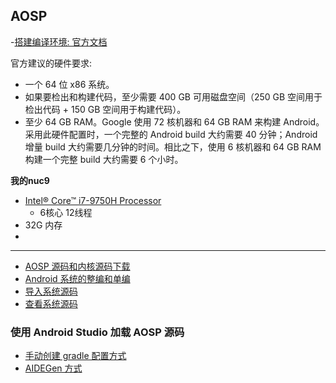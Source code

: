 ## AOSP


-[搭建编译环境: 官方文档](https://source.android.com/docs/setup/initializing?hl=zh-cn)

官方建议的硬件要求:

- 一个 64 位 x86 系统。
- 如果要检出和构建代码，至少需要 400 GB 可用磁盘空间（250 GB 空间用于检出代码 + 150 GB 空间用于构建代码）。
- 至少 64 GB RAM。Google 使用 72 核机器和 64 GB RAM 来构建 Android。采用此硬件配置时，一个完整的 Android build 大约需要 40 分钟；Android 增量 build 大约需要几分钟的时间。相比之下，使用 6 核机器和 64 GB RAM 构建一个完整 build 大约需要 6 个小时。

**我的nuc9**

- [Intel® Core™ i7-9750H Processor](https://www.intel.com/content/www/us/en/products/sku/191045/intel-core-i79750h-processor-12m-cache-up-to-4-50-ghz/specifications.html)
  - 6核心 12线程
- 32G 内存
- 
---


- [AOSP 源码和内核源码下载](./c_6.md)
- [Android 系统的整编和单编](./c_7.md)
- [导入系统源码](./c_8.md)
- [查看系统源码](#使用-android-studio-加载-aosp-源码)

### 使用 Android Studio 加载 AOSP 源码

- [手动创建 gradle 配置方式](./as_tip_1.md)
- [AIDEGen 方式](./as_from_aidegen.md)